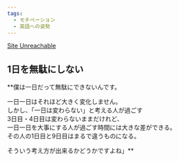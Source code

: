 ```yaml
---
tags:
  - モチベーション
  - 英語への姿勢
---
```

[Site Unreachable](http://blog.esuteru.com/archives/10210904.html)

## 1日を無駄にしない
**僕は一日だって無駄にできないんです。  
  
一日一日はそれほど大きく変化しません。  
しかし、「一日は変わらない」と考える人が過ごす  
3日目・4日目は変わらないままだけれど、  
一日一日を大事にする人が過ごす時間には大きな差ができる。  
その人の1日目と9日目はまるで違うものになる。  
  
そういう考え方が出来るかどうかですよね」**
